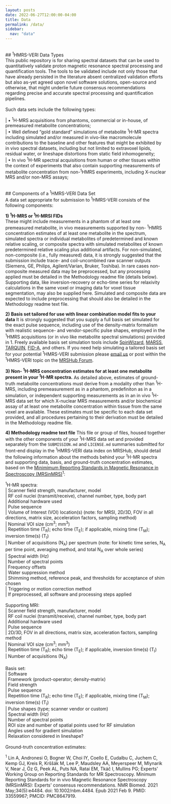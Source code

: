 ```yaml
---
layout: posts
date: 2022-06-27T12:00:00-04:00
title: Data
permalink: /data/
sidebar:
  nav: "data"
---
```

<br />
## <sup>1</sup>HMRS-VERI Data Types
<br />
This public repository is for sharing spectral datasets that can be used to quantitatively validate proton magnetic resonance spectral processing and quantification tools. The tools to be validated include not only those that have already persisted in the literature absent centralized validation efforts but also as-yet agreed upon novel software solutions, open-source and otherwise, that might underlie future consensus recommendations regarding precise and accurate spectral processing and quantification pipelines. <br />
<br />
Such data sets include the following types:<br />

|         • <sup>1</sup>H-MRS acquisitions from phantoms, commercial or in-house, of premeasured metabolite concentrations;<br />
|         • Well defined “gold standard” simulations of metabolite <sup>1</sup>H-MR spectra including simulated and/or measured in vivo-like macromolecule contributions to the baseline and other features that might be exhibited by in vivo spectral datasets, including but not limited to extravoxel lipids, residual water, or lineshape distortions from static field inhomogeneity;<br />
|         • In vivo <sup>1</sup>H-MR spectral acquisitions from human or other tissues within the context of experiments that also contain supporting measurements of metabolite concentration from non-<sup>1</sup>HMRS experiments, including X-nuclear MRS and/or non-MRS assays;<br />


<br />
## Components of a <sup>1</sup>HMRS-VERI Data Set
<br />
A data set appropriate for submission to <sup>1</sup>HMRS-VERI consists of the following components: 

**1) <sup>1</sup>H-MRS or <sup>1</sup>H-MRSI FIDs** <br />
These might include measurements in a phantom of at least one premeasured metabolite, in vivo measurements supported by non- <sup>1</sup>HMRS concentration estimates of at least one metabolite in the spectrum, simulated spectra or individual metabolites of predetermined and known relative scaling, or composite spectra with simulated metabolites of known predetermined relative scaling plus additional artifacts. For non-simulated, non-composite (i.e., fully measured) data, it is strongly suggested that the submission include trace- and coil-uncombined raw scanner outputs (Siemens, GE, Philips, Agilent/Varian, Bruker, Toshiba). In rare cases non-composite measured data may be preprocessed, but any processing applied must be detailed in the Methodology readme file (details below). Supporting data, like inversion-recovery or echo-time series for relaxivity calculations in the same voxel or imaging data for voxel tissue segmentation, may also be supplied here. Simulated and composite data are expected to include preprocessing that should also be detailed in the Methodology readme text file.

**2) Basis set tailored for use with linear combination model fits to your data**
It is strongly suggested that you supply a full basis set simulated for the exact pulse sequence, including use of the density-matrix formalism with realistic sequence- and vendor-specific pulse shapes, employed in the <sup>1</sup>HMRS acquisitions (or in vivo like metabolite spectral simulations) provided in 1. Freely available basis set simulation tools include [SpinWizard](), [MARSS](), [TARQUIN](), [FID-A](), and others. If you need help simulating a tailored basis set for your potential <sup>1</sup>HMRS-VERI submission please [email us](mailto:kswanberg@@columbia.edu) or post within the <sup>1</sup>HMRS-VERI topic on the [MRSHub Forum](https://forum.mrshub.org/). 

**3) Non- <sup>1</sup>H-MRS concentration estimates for at least one metabolite present in your <sup>1</sup>H-MR spectra.**
As detailed above, estimates of ground-truth metabolite concentrations must derive from a modality other than <sup>1</sup>H-MRS, including premeasurement as in a phantom, predefiniton as in a simulation, or independent supporting measurements as in an in vivo <sup>1</sup>H-MRS data set for which X-nuclear MRS measurements and/or biochemical assay of at least one metabolite concentration within tissue from the same voxel are available. These estimates must be specific to each data set provided, and all procedures pertaining to their derivation must be detailed in the Methodology readme file. 

**4) Methodology readme text file**
This file or group of files, housed together with the other components of your <sup>1</sup>H-MRS data set and provided separately from the `SUBMISSION.md` and `LICENSE.md` summaries submitted for front-end display in the <sup>1</sup>HMRS-VERI data index on MRSHub, should detail the following information about the methods behind your <sup>1</sup>H-MR spectra and supporting data, basis, and ground-truth concentration estimates, based on the [Minimimum Reporting Standards in Magnetic Resonance in Spectroscopy (MRSinMRS)](https://analyticalsciencejournals.onlinelibrary.wiley.com/doi/10.1002/nbm.4484)<sup>1</sup>: 

<sup>1</sup>H-MR spectra:<br />
|   Scanner field strength, manufacturer, model<br />
|   RF coil nuclei (transmit/receive), channel number, type, body part<br /> 
|   Additional hardware used<br />
|   Pulse sequence<br />
|   Volume of Interest (VOI) location(s) (note: for MRSI, 2D/3D, FOV in all directions, matrix size, acceleration factors, sampling method)<br />
|   Nominal VOI size (cm<sup>3</sup>; mm<sup>3</sup>)<br />
|   Repetition time (T<sub>R</sub>); echo time (T<sub>E</sub>); if applicable, mixing time (T<sub>M</sub>); inversion time(s) (T<sub>I</sub>)<br />
|   Number of acquisitions (N<sub>A</sub>) per spectrum (note: for kinetic time series, N<sub>A</sub> per time point, averaging method, and total N<sub>A</sub> over whole series)<br />
|   Spectral width (Hz)<br />
|   Number of spectral points<br />
|   Frequency offsets<br />
|   Water suppression method<br />
|   Shimming method, reference peak, and thresholds for acceptance of shim chosen<br />
|   Triggering or motion correction method<br />
|   If preprocessed, all software and processing steps applied<br />
<br />
Supporting MRI:<br /> 
|   Scanner field strength, manufacturer, model<br />
|   RF coil nuclei (transmit/receive), channel number, type, body part<br /> 
|   Additional hardware used<br />
|   Pulse sequence<br />
|   2D/3D, FOV in all directions, matrix size, acceleration factors, sampling method<br />
|   Nominal VOI size (cm<sup>3</sup>; mm<sup>3</sup>)<br />
|   Repetition time (T<sub>R</sub>); echo time (T<sub>E</sub>); if applicable, inversion time(s) (T<sub>I</sub>)<br />
|   Number of acquisitions (N<sub>A</sub>)<br /> 
<br />
Basis set:<br /> 
|   Software<br />
|   Framework (product-operator; density-matrix)<br />
|   Field strength<br /> 
|   Pulse sequence<br />
|   Repetition time (T<sub>R</sub>); echo time (T<sub>E</sub>); if applicable, mixing time (T<sub>M</sub>); inversion time(s) (T<sub>I</sub>)<br />
|   Pulse shapes (type; scanner vendor or custom)<br />
|   Spectral width (Hz)<br />
|   Number of spectral points<br />
|   ROI size and number of spatial points used for RF simulation<br />
|   Angles used for gradient simulation<br /> 
|   Relaxation considered in lineshape?<br /> 
<br />
Ground-truth concentration estimates:<br /> 


<sup>1</sup> Lin A, Andronesi O, Bogner W, Choi IY, Coello E, Cudalbu C, Juchem C, Kemp GJ, Kreis R, Krššák M, Lee P, Maudsley AA, Meyerspeer M, Mlynarik V, Near J, Öz G, Peek AL, Puts NA, Ratai EM, Tkáč I, Mullins PG; Experts' Working Group on Reporting Standards for MR Spectroscopy. Minimum Reporting Standards for in vivo Magnetic Resonance Spectroscopy (MRSinMRS): Experts' consensus recommendations. NMR Biomed. 2021 May;34(5):e4484. doi: 10.1002/nbm.4484. Epub 2021 Feb 9. PMID: 33559967; PMCID: PMC8647919.
